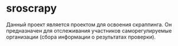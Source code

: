 # sroscrapy
Данный проект является проектом для освоения скраппинга.
Он предназначен для отслеживания участников саморегулируемые организации (сбора информации о результатах проверки).
